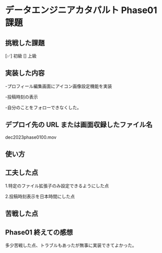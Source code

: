# データエンジニアカタパルト Phase01 課題

## 挑戦した課題

[✅] 初級
[] 上級

## 実装した内容

-プロフィール編集画面にアイコン画像設定機能を実装

-投稿時刻の表示

-自分のことをフォローできなくした。

## デプロイ先の URL または画面収録したファイル名

dec2023phase0100.mov

## 使い方



## 工夫した点

1.特定のファイル拡張子のみ設定できるようにした点

2.投稿時刻表示を日本時間にした点

## 苦戦した点


## Phase01 終えての感想

多少苦戦した点、トラブルもあったが無事に実装できてよかった。
